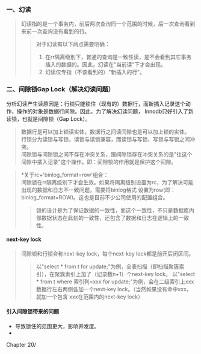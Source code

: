 ### 一、幻读  
> 幻读指的是一个事务内，前后两次查询同一个范围的时候，后一次查询看到来前一次查询没有看到的行。  
>> 对于幻读有以下两点需要明确：  
>> 1. 在rr隔离级别下，普通的查询是一致性读，是不会看到其它事务插入的数据的。因此，幻读在"当前读"下才会出现。  
>> 2. 幻读仅专指（不该看到的）"新插入的行"。  

### 二、间隙锁Gap Lock（解决幻读问题）  
分析幻读产生读原因是：行锁只能锁住（现有的）数据行，而新插入记录这个动作，操作的对象是数据行间隙。因此，为了解决幻读问题，
Innodb只好引入了新读锁，也就是间隙锁（Gap Lock）。  
> 数据行是可以加上锁读实体，数据行之间读间隙也是可以加上锁的实体。  
> 行锁分为读锁与写锁，读锁与读锁兼容，而读锁与写锁、写锁与写锁之间冲突。  
> 间隙锁与间隙锁之间不存在冲突关系，跟间隙锁存在冲突关系的是"往这个间隙中插入记录"这个操作。即：间隙锁的作用就是保护这个间隙。  

> *关于rc+'binlog_format=row'组合：  
> 间隙锁在rr隔离级别下才会生效。如果将隔离级别设置为rc，为了解决可能出现的数据和日志不一致问题，需要将binlog格式
> 设置为row(即：binlog_format=ROW)。这也是目前不少公司使用的配置组合。  
>> 锁的设计是为了保证数据的一致性，而这个一致性，不只是数据库内部数据状态在此刻的一致性，还包含了数据和日志在逻辑上的一致性。

#### next-key lock  
> 间隙锁和行锁合称next-key lock，每个next-key lock都是前开后闭区间。  
>> 以"select * from t for update;"为例，全表扫描（即扫描聚簇索引），在聚簇索引上加了（记录数n+1）个next-key lock。 
>> 以"select * from t where 索引列=xxx for update;"为例，会在二级索引上xxx数据行左右两侧各加一个next-key lock。（当然如果没有命中xxx，就加一个包含
>> xxx在范围内的next-key lock） 

#### 引入间隙锁带来的问题  
- 导致锁住的范围更大，影响并发度。  
- 




Chapter 20/